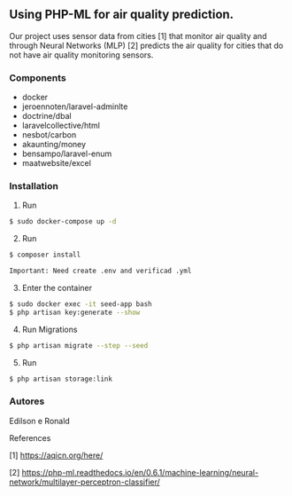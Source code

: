 ## Using PHP-ML for air quality prediction.

Our project uses sensor data from cities [1] that monitor air quality and through Neural Networks (MLP) [2]  predicts the air quality for cities that do not have air quality monitoring sensors.



### Components
- docker
- jeroennoten/laravel-adminlte
- doctrine/dbal
- laravelcollective/html
- nesbot/carbon
- akaunting/money
- bensampo/laravel-enum
- maatwebsite/excel

### Installation
1. Run
```sh
$ sudo docker-compose up -d
```

2. Run
```sh
$ composer install

Important: Need create .env and verificad .yml
```

3. Enter the container
```sh
$ sudo docker exec -it seed-app bash
$ php artisan key:generate --show
```

4. Run Migrations
```sh
$ php artisan migrate --step --seed

```

5. Run
```sh
$ php artisan storage:link
```

### Autores
Edilson e Ronald

References

[1] https://aqicn.org/here/

[2]  https://php-ml.readthedocs.io/en/0.6.1/machine-learning/neural-network/multilayer-perceptron-classifier/



